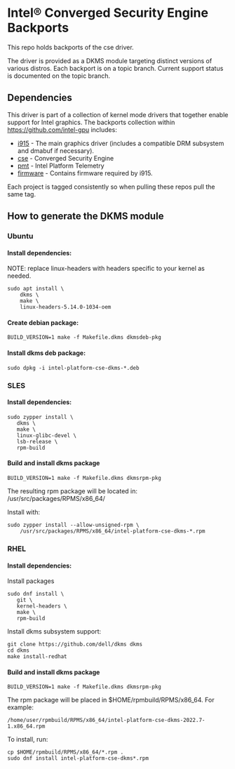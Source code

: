 # Intel® Converged Security Engine Backports

This repo holds backports of the cse driver.

The driver is provided as a DKMS module targeting distinct
versions of various distros. Each backport is on a topic 
branch. Current support status is documented on the topic branch.

## Dependencies
This driver is part of a collection of kernel mode drivers 
that together enable support for Intel graphics. The backports 
collection within https://github.com/intel-gpu includes:

  - [i915](https://github.com/intel-gpu/intel-gpu-i915-backports) - The main graphics driver (includes a compatible DRM subsystem and dmabuf if necessary).
  - [cse](https://github.com/intel-gpu/intel-gpu-cse-backports) - Converged Security Engine
  - [pmt](https://github.com/intel-gpu/intel-gpu-pmt-backports) - Intel Platform Telemetry
  - [firmware](https://github.com/intel-gpu/intel-gpu-firmware) - Contains firmware required by i915.  

Each project is tagged consistently so when pulling these repos pull the same tag.

## How to generate the DKMS module

### Ubuntu
#### Install dependencies:

NOTE: replace linux-headers with headers specific to your kernel
as needed.

```
sudo apt install \
    dkms \
    make \
    linux-headers-5.14.0-1034-oem
```

#### Create debian package:
```
BUILD_VERSION=1 make -f Makefile.dkms dkmsdeb-pkg
```

#### Install dkms deb package:

```
sudo dpkg -i intel-platform-cse-dkms-*.deb
```

### SLES 

#### Install dependencies:

```
sudo zypper install \
   dkms \
   make \
   linux-glibc-devel \
   lsb-release \
   rpm-build
```

#### Build and install dkms package
```
BUILD_VERSION=1 make -f Makefile.dkms dkmsrpm-pkg
```

The resulting rpm package will be located in:
/usr/src/packages/RPMS/x86_64/

Install with:

```
sudo zypper install --allow-unsigned-rpm \
    /usr/src/packages/RPMS/x86_64/intel-platform-cse-dkms-*.rpm
```

### RHEL

#### Install dependencies:

Install packages

```
sudo dnf install \
   git \
   kernel-headers \
   make \
   rpm-build
```

Install dkms subsystem support:

```
git clone https://github.com/dell/dkms dkms
cd dkms
make install-redhat
```

#### Build and install dkms package
```
BUILD_VERSION=1 make -f Makefile.dkms dkmsrpm-pkg
```

The rpm package will be placed in $HOME/rpmbuild/RPMS/x86_64.
For example:

```
/home/user/rpmbuild/RPMS/x86_64/intel-platform-cse-dkms-2022.7-1.x86_64.rpm
```

To install, run:

```
cp $HOME/rpmbuild/RPMS/x86_64/*.rpm .
sudo dnf install intel-platform-cse-dkms*.rpm
```
